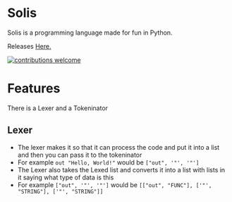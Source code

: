 # Solis #
Solis is a programming language made for fun in Python.

Releases [Here.](https://github.com/LonnonDev/Solis/releases)
  
  <a href="https://github.com/LonnonDev/Solis/issues">
    <img alt="contributions welcome" src="https://img.shields.io/badge/contributions-welcome-brightgreen.svg?style=flat">
  </a>

# Features #
There is a Lexer and a Tokeninator

  ## Lexer ##
  - The lexer makes it so that it can process the code and put it into a list and then you can pass it to the tokeninator
  - For example ```out "Hello, World!"``` would be ```["out", '"', '"']```
  - The Lexer also takes the Lexed list and converts it into a list with lists in it saying what type of data is this
  - For example ```["out", '"', '"']``` would be ```[["out", "FUNC"], ['"', "STRING"], ['"', "STRING"]]```
